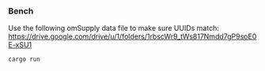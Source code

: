 ### Bench

Use the following omSupply data file to make sure UUIDs match: https://drive.google.com/drive/u/1/folders/1rbscWr9_tWs817Nmdd7gP9soE0E-xSU1

`cargo run`
